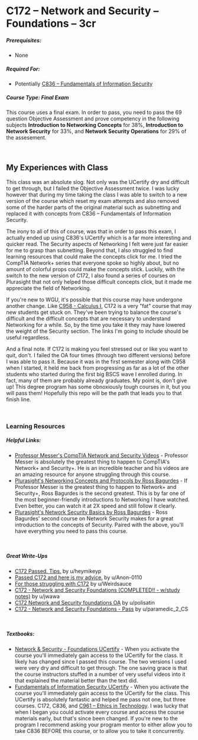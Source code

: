 # C172 – Network and Security – Foundations – 3cr
<h5>Prerequisites:</h5>
<ul>
<li>None</li>
</ul>

<h5>Required For:</h5>
<ul>
<li>Potentially <a href="https://github.com/Krautpaddy/myBSCS-Classes-Notes/blob/main/C836.md">C836 – Fundamentals of Information Security</a></li>
</ul>

<h5><b>Course Type:</b> Final Exam</h5>
<p>This course uses a final exam. In order to pass, you need to pass the 69 question Objective Assessment and prove competency in the following subjects <b>Introduction to Networking Concepts</b> for 38%, <b>Introduction to Network Security</b> for 33%, and <b>Network Security Operations</b> for 29% of the assesement.</p> 


<br />

<h2>My Experiences with Class</h2>
<p>This class was an absolute slog. Not only was the UCertify dry and difficult to get through, but I failed the Objective Assessment twice. I was lucky however that during my time taking the class I was able to switch to a new version of the course which reset my exam attempts and also removed some of the harder parts of the original material such as subnetting and replaced it with concepts from C836 – Fundamentals of Information Security.</p>
<p>The irony to all of this of course, was that in order to pass this exam, I actually ended up using C836's UCertify which is a far more interesting and quicker read. The Security aspects of Networking I felt were just far easier for me to grasp than subnetting. Beyond that, I also struggled to find learning resources that could make the concepts click for me. I tried the CompTIA Network+ series that everyone spoke so highly about, but no amount of colorful props could make the concepts stick. Luckily, with the switch to the new version of C172, I also found a series of courses on Plurasight that not only helped those difficult concepts click, but it made me appreciate the field of Networking.</p>
<p>If you're new to WGU, it's possible that this course may have undergone another change. Like <a href="https://github.com/Krautpaddy/myBSCS-Classes-Notes/blob/main/C958.md">C958 - Calculus I</a>, C172 is a very "fat" course that may new students get stuck on. They've been trying to balance the course's difficult and the difficult concepts that are necessary to understand Networking for a while. So, by the time you take it they may have lowered the weight of the Security section. The links I'm going to include should be useful regardless.</p>
<p>And a final note. If C172 is making you feel stressed out or like you want to quit, don't. I failed the OA four times (through two different versions) before I was able to pass it. Because it was in the first semester along with C958 when I started, it held me back from progressing as far as a lot of the other students who started during the first big BSCS wave I enrolled during. In fact, many of them are probably already graduates. My point is, don't give up! This degree program has some obnoxiously tough courses in it, but you will pass them! Hopefully this repo will be the path that leads you to that finish line.</p>

<br />

<h3>Learning Resources</h3>

<h5>Helpful Links:</h5>
<ul>
  <li><a href="https://www.youtube.com/c/professormesser/videos">Professor Messer's CompTIA Network and Security Videos</a> - Professor Messer is absolutely the greatest thing to happen to CompTIA's Network+ and Security+. He is an incredible teacher and his videos are an amazing resource for anyone struggling through this course.</li>
  <li><a href="https://app.pluralsight.com/library/courses/comptia-network-plus-networking-concepts/table-of-contents">Plurasight's Networking Concepts and Protocols by Ross Bagurdes</a> - If Professor Messer is the greatest thing to happen to Network+ and Security+, Ross Bagurdes is the second greatest. This is by far one of the most beginner-friendly introductions to Networking I have watched. Even better, you can watch it at 2X speed and still follow it clearly.</li>
  <li><a href="https://app.pluralsight.com/library/courses/network-security-fundamentals/table-of-contents">Plurasight's Network Security Basics by Ross Bagurdes</a> - Ross Bagurdes' second course on Network Security makes for a great introduction to the concepts of Security. Paired with the above, you'll have everything you need to pass this course.</li>
</ul>

<br />

<h5>Great Write-Ups</h5>
<ul>
  <li><a href="https://www.reddit.com/r/WGU/comments/cvj2mx/c172_passed_tips/">C172 Passed. Tips.</a> by u/heymikeyp</li>
  <li><a href="https://www.reddit.com/r/WGU_CompSci/comments/f01gb0/passed_c172_and_here_is_my_advice/">Passed C172 and here is my advice.</a> by u/Anon-0110</li>
  <li><a href="https://www.reddit.com/r/WGU/comments/85fihk/for_those_struggling_with_c172/">For those struggling with C172</a> by u/Weirdsauce</li>
  <li><a href="https://www.reddit.com/r/WGU/comments/80ju76/c172_network_and_security_foundations_completed/">C172 - Network and Security Foundations (COMPLETED!! - w/study notes)</a> by u/jwawa</li>
  <li><a href="https://www.reddit.com/r/WGU_CompSci/comments/ir119l/c172_network_and_security_foundations_oa/">C172 Network and Security foundations OA</a> by u/polisatin</li>
  <li><a href="https://www.reddit.com/r/WGU_CompSci/comments/cunell/c172_network_and_security_foundations_pass/">C172 - Network and Security Foundations - Pass</a> by u/paramedic_2_CS</li>
</ul>

<br />

<h5>Textbooks:</h5>
<ul>
  <li><a href="https://lrps.wgu.edu/provision/164093092">Network & Security - Foundations UCertify</a> - When you activate the course you'll immediately gain access to the UCertify for the class. It likely has changed since I passed this course. The two versions I used were very dry and difficult to get through. The one saving grace is that the course instructors stuffed in a number of very useful videos into it that explained the material better than the text did.</li>
  <li><a href="https://lrps.wgu.edu/provision/114581836">Fundamentals of Information Security UCertify</a> - When you activate the course you'll immediately gain access to the UCertify for the class. This UCertify is absolutely fantastic and helped me pass not one, but three courses. C172, C836, and <a href="https://github.com/Krautpaddy/myBSCS-Classes-Notes/blob/main/C961.md">C961 – Ethics in Technology</a>. I was lucky that when I began you could activate every course and access the course materials early, but that's since been changed. If you're new to the program I recommend asking your program mentor to either allow you to take C836 BEFORE this course, or to allow you to take it concurrently.</li>
</ul>
